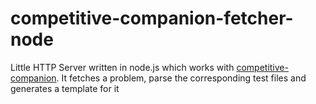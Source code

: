 # competitive-companion-fetcher-node

Little HTTP Server written in node.js which works with [competitive-companion](https://github.com/jmerle/competitive-companion). It fetches a problem, parse the corresponding test files and generates a template for it
